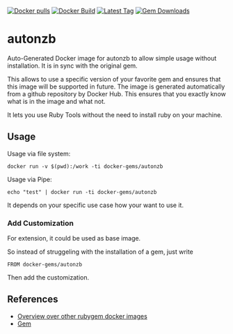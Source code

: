 [![Docker pulls](https://img.shields.io/docker/pulls/rubygem/autonzb.svg)](https://hub.docker.com/r/rubygem/autonzb/)
[![Docker Build](https://img.shields.io/docker/automated/rubygem/autonzb.svg)](https://hub.docker.com/r/rubygem/autonzb/)
[![Latest Tag](https://img.shields.io/github/tag/docker-rubygem/autonzb.svg)](https://hub.docker.com/r/rubygem/autonzb/)
[![Gem Downloads](https://img.shields.io/gem/dt/autonzb.svg)](https://rubygems.org/gems/autonzb/)
# autonzb

Auto-Generated Docker image for autonzb to allow simple usage without installation.
It is in sync with the original gem.

This allows to use a specific version of your favorite gem and ensures that this image will be supported in future.
The image is generated automatically from a github repository by Docker Hub.
This ensures that you exactly know what is in the image and what not.

It lets you use Ruby Tools without the need to install ruby on your machine.

## Usage

Usage via file system:

`docker run -v $(pwd):/work -ti docker-gems/autonzb`

Usage via Pipe:

`echo "test" | docker run -ti docker-gems/autonzb`

It depends on your specific use case how your want to use it.

### Add Customization

For extension, it could be used as base image.

So instead of struggeling with the installation of a gem, just write

`FROM docker-gems/autonzb`

Then add the customization.

## References

 - [Overview over other rubygem docker images](https://github.com/thinkbot/docker-rubygem)
 - [Gem](https://rubygems.org/gems/autonzb/)
